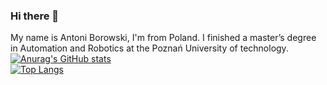 ### Hi there 👋
My name is Antoni Borowski, I'm from Poland. I finished a master’s degree in Automation and Robotics at the Poznań University of technology. \
[![Anurag's GitHub stats](https://github-readme-stats.vercel.app/api?username=Gandhi444&hide=issues&theme=prussian)](https://github.com/anuraghazra/github-readme-stats) \
[![Top Langs](https://github-readme-stats.vercel.app/api/top-langs/?username=Gandhi444&theme=prussian)](https://github.com/anuraghazra/github-readme-stats)




